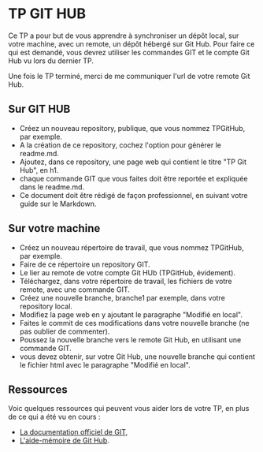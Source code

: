 # TP GIT HUB

Ce TP a pour but de vous apprendre à synchroniser un dépôt local, sur votre machine, avec un remote, un dépôt hébergé sur Git Hub. Pour faire ce qui est demandé, vous devrez utiliser les commandes GIT et le compte Git Hub vu lors du dernier TP.

Une fois le TP terminé, merci de me communiquer l'url de votre remote Git Hub.

## Sur GIT HUB
- Créez un nouveau repository, publique, que vous nommez TPGitHub, par exemple.
- A la création de ce repository, cochez l'option pour générer le readme.md.
- Ajoutez, dans ce repository, une page web qui contient le titre "TP Git Hub", en h1.
- chaque commande GIT que vous faites doit être reportée et expliquée dans le readme.md.
- Ce document doit être rédigé de façon professionnel, en suivant votre guide sur le Markdown.

## Sur votre machine
- Créez un nouveau répertoire de travail, que vous nommez TPGitHub, par exemple.
- Faire de ce répertoire un repository GIT.
- Le lier au remote de votre compte Git HUb (TPGitHub, évidement).
- Téléchargez, dans votre répertoire de travail, les fichiers de votre remote, avec une commande GIT.
- Créez une nouvelle branche, branche1 par exemple, dans votre repository local.
- Modifiez la page web en y ajoutant le paragraphe "Modifié en local".
- Faites le commit de ces modifications dans votre nouvelle branche (ne pas oublier de commenter).
- Poussez la nouvelle branche vers le remote Git Hub, en utilisant une commande GIT.
- vous devez obtenir, sur votre Git Hub, une nouvelle branche qui contient le fichier html avec le paragraphe "Modifié en local".

## Ressources
Voic quelques ressources qui peuvent vous aider lors de votre TP, en plus de ce qui a été vu en cours :
- [La documentation officiel de GIT](https://git-scm.com/doc),
- [L'aide-mémoire de Git Hub](https://github.github.com/training-kit/downloads/github-git-cheat-sheet.pdf).
